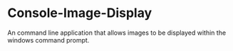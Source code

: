 # Console-Image-Display
An command line application that allows images to be displayed within the windows command prompt.
